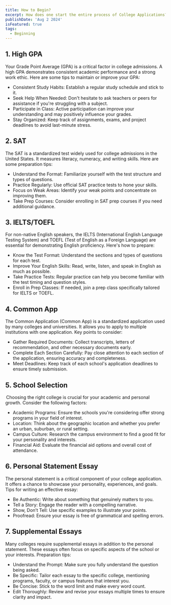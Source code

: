 ```yaml
---
title: How to Begin?
excerpt: How does one start the entire process of College Applications?
publishDate: 'Aug 2 2024'
isFeatured: true
tags:
  - Beginning
---
```


## 1. High GPA

Your Grade Point Average (GPA) is a critical factor in college admissions. A high GPA demonstrates consistent academic performance and a strong work ethic. Here are some tips to maintain or improve your GPA:

- Consistent Study Habits: Establish a regular study schedule and stick to it.
- Seek Help When Needed: Don't hesitate to ask teachers or peers for assistance if you're struggling with a subject.
- Participate in Class: Active participation can improve your understanding and may positively influence your grades.
- Stay Organized: Keep track of assignments, exams, and project deadlines to avoid last-minute stress.

## 2. SAT
The SAT is a standardized test widely used for college admissions in the United States. It measures literacy, numeracy, and writing skills. Here are some preparation tips:

- Understand the Format: Familiarize yourself with the test structure and types of questions.
- Practice Regularly: Use official SAT practice tests to hone your skills.
- Focus on Weak Areas: Identify your weak points and concentrate on improving them.
- Take Prep Courses: Consider enrolling in SAT prep courses if you need additional guidance.

## 3. IELTS/TOEFL
For non-native English speakers, the IELTS (International English Language Testing System) and TOEFL (Test of English as a Foreign Language) are essential for demonstrating English proficiency. Here's how to prepare:

- Know the Test Format: Understand the sections and types of questions for each test.
- Improve Your English Skills: Read, write, listen, and speak in English as much as possible.
- Take Practice Tests: Regular practice can help you become familiar with the test timing and question styles.
- Enroll in Prep Classes: If needed, join a prep class specifically tailored for IELTS or TOEFL.

## 4. Common App
The Common Application (Common App) is a standardized application used by many colleges and universities. It allows you to apply to multiple institutions with one application. Key points to consider:

- Gather Required Documents: Collect transcripts, letters of recommendation, and other necessary documents early.
- Complete Each Section Carefully: Pay close attention to each section of the application, ensuring accuracy and completeness.
- Meet Deadlines: Keep track of each school's application deadlines to ensure timely submission.

## 5. School Selection
 Choosing the right college is crucial for your academic and personal growth. Consider the following factors:

- Academic Programs: Ensure the schools you're considering offer strong programs in your field of interest.
- Location: Think about the geographic location and whether you prefer an urban, suburban, or rural setting.
- Campus Culture: Research the campus environment to find a good fit for your personality and interests.
- Financial Aid: Evaluate the financial aid options and overall cost of attendance.

## 6. Personal Statement Essay
The personal statement is a critical component of your college application. It offers a chance to showcase your personality, experiences, and goals. Tips for writing an effective essay:

- Be Authentic: Write about something that genuinely matters to you.
- Tell a Story: Engage the reader with a compelling narrative.
- Show, Don’t Tell: Use specific examples to illustrate your points.
- Proofread: Ensure your essay is free of grammatical and spelling errors.

## 7. Supplemental Essays
Many colleges require supplemental essays in addition to the personal statement. These essays often focus on specific aspects of the school or your interests. Preparation tips:

- Understand the Prompt: Make sure you fully understand the question being asked.
- Be Specific: Tailor each essay to the specific college, mentioning programs, faculty, or campus features that interest you.
- Be Concise: Stick to the word limit and make every word count.
- Edit Thoroughly: Review and revise your essays multiple times to ensure clarity and impact.